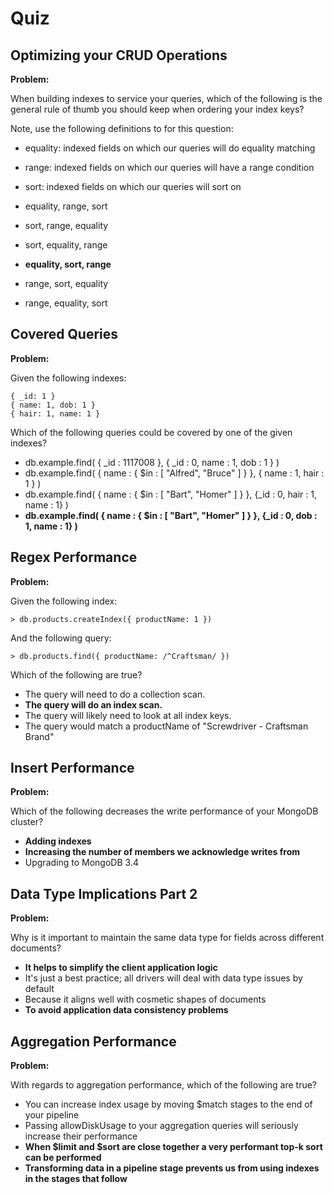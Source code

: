 # Quiz

## Optimizing your CRUD Operations

**Problem:**

When building indexes to service your queries, which of the following is the general rule of thumb you should keep when ordering your index keys?

Note, use the following definitions to for this question:

- equality: indexed fields on which our queries will do equality matching
- range: indexed fields on which our queries will have a range condition
- sort: indexed fields on which our queries will sort on

- equality, range, sort
- sort, range, equality
- sort, equality, range
- **equality, sort, range**
- range, sort, equality
- range, equality, sort

## Covered Queries

**Problem:**

Given the following indexes:

```
{ _id: 1 }
{ name: 1, dob: 1 }
{ hair: 1, name: 1 }
```

Which of the following queries could be covered by one of the given indexes?

- db.example.find( { _id : 1117008 }, { _id : 0, name : 1, dob : 1 } )
- db.example.find( { name : { $in : [ "Alfred", "Bruce" ] } }, { name : 1, hair : 1 } )
- db.example.find( { name : { $in : [ "Bart", "Homer" ] } }, {_id : 0, hair : 1, name : 1} )
- **db.example.find( { name : { $in : [ "Bart", "Homer" ] } }, {_id : 0, dob : 1, name : 1} )**

## Regex Performance

**Problem:**

Given the following index:

```
> db.products.createIndex({ productName: 1 })
```

And the following query:

```
> db.products.find({ productName: /^Craftsman/ })
```

Which of the following are true?

- The query will need to do a collection scan.
- **The query will do an index scan.**
- The query will likely need to look at all index keys.
- The query would match a productName of "Screwdriver - Craftsman Brand"

## Insert Performance

**Problem:**

Which of the following decreases the write performance of your MongoDB cluster?

- **Adding indexes**
- **Increasing the number of members we acknowledge writes from**
- Upgrading to MongoDB 3.4

## Data Type Implications Part 2

**Problem:**

Why is it important to maintain the same data type for fields across different documents?

- **It helps to simplify the client application logic**
- It's just a best practice; all drivers will deal with data type issues by default
- Because it aligns well with cosmetic shapes of documents
- **To avoid application data consistency problems**

## Aggregation Performance

**Problem:**

With regards to aggregation performance, which of the following are true?

- You can increase index usage by moving $match stages to the end of your pipeline
- Passing allowDiskUsage to your aggregation queries will seriously increase their performance
- **When $limit and $sort are close together a very performant top-k sort can be performed**
- **Transforming data in a pipeline stage prevents us from using indexes in the stages that follow**
